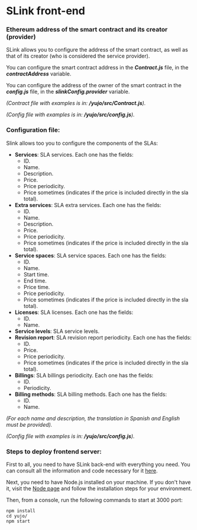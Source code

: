# SLink front-end

### Ethereum address of the smart contract and its creator (provider)
SLink allows you to configure the address of the smart contract, as well as that of its creator (who is considered the service provider).

You can configure the smart contract address in the ***Contract.js*** file, in the ***contractAddress*** variable.

You can configure the address of the owner of the smart contract in the ***config.js*** file, in the ***slinkConfig.provider*** variable.

*(Contract file with examples is in: **/yujo/src/Contract.js**).*

*(Config file with examples is in: **/yujo/src/config.js**).*

### Configuration file:
Slink allows too you to configure the components of the SLAs:
- **Services**: SLA services. Each one has the fields:
  - ID.
  - Name.
  - Description.
  - Price.
  - Price periodicity.
  - Price sometimes (indicates if the price is included directly in the sla total).
- **Extra services**: SLA extra services. Each one has the fields:
  - ID.
  - Name.
  - Description.
  - Price.
  - Price periodicity.
  - Price sometimes (indicates if the price is included directly in the sla total).
- **Service spaces**: SLA service spaces. Each one has the fields:
  - ID.
  - Name.
  - Start time.
  - End time.
  - Price time.
  - Price periodicity.
  - Price sometimes (indicates if the price is included directly in the sla total).
- **Licenses**: SLA licenses. Each one has the fields:
  - ID.
  - Name.
- **Service levels**: SLA service levels.
- **Revision report**: SLA revision report periodicity. Each one has the fields:
  - ID.
  - Price.
  - Price periodicity.
  - Price sometimes (indicates if the price is included directly in the sla total).
- **Billings**: SLA billings periodicity. Each one has the fields:
  - ID.
  - Periodicity.
- **Billing methods**: SLA billing methods. Each one has the fields:
  - ID.
  - Name.

*(For each name and description, the translation in Spanish and English must be provided).*

*(Config file with examples is in: **/yujo/src/config.js**).*

### Steps to deploy frontend server:
First to all, you need to have SLink back-end with everything you need. You can consult all the information and code necessary for it [here](https://github.com/JoseVelascoSantos/BC-ITSM-BE).

Next, you need to have Node.js installed on your machine. If you don't have it, visit the [Node page](https://nodejs.org/) and follow the installation steps for your environment.

Then, from a console, run the following commands to start at 3000 port:
```
npm install
cd yujo/
npm start
```
